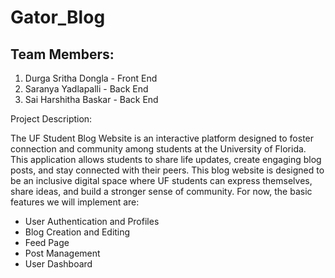 # Gator_Blog

## Team Members: 
1. Durga Sritha Dongla - Front End
2. Saranya Yadlapalli - Back End
3. Sai Harshitha Baskar - Back End

Project Description: 

The UF Student Blog Website is an interactive platform designed to foster connection and community among students at the University of Florida. This application allows students to share life updates, create engaging blog posts, and stay connected with their peers. This blog website is designed to be an inclusive digital space where UF students can express themselves, share ideas, and build a stronger sense of community.
For now, the basic features we will implement are: 
- User Authentication and Profiles
- Blog Creation and Editing
- Feed Page
- Post Management
- User Dashboard
